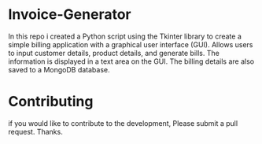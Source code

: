 # Invoice-Generator
In this repo i created a Python script using the Tkinter library to create a simple billing application with a graphical user interface (GUI). Allows users to input customer details, product details, and generate bills. The information is displayed in a text area on the GUI. The billing details are also saved to a MongoDB database. 

# Contributing 
if you would like to contribute to the development, Please submit a pull request. 
Thanks.

